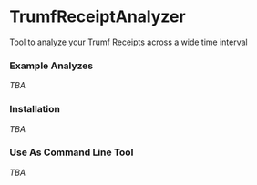 # TrumfReceiptAnalyzer
Tool to analyze your Trumf Receipts across a wide time interval

### Example Analyzes
_TBA_
<!-- Aggregate sum and count for every item type -->
<!-- Aggregate sum and receipt count for every store -->
<!-- Aggregate sum and count for self defined item categories -->
<!-- Output results as CSV or xls-files -->

### Installation
_TBA_

### Use As Command Line Tool
_TBA_